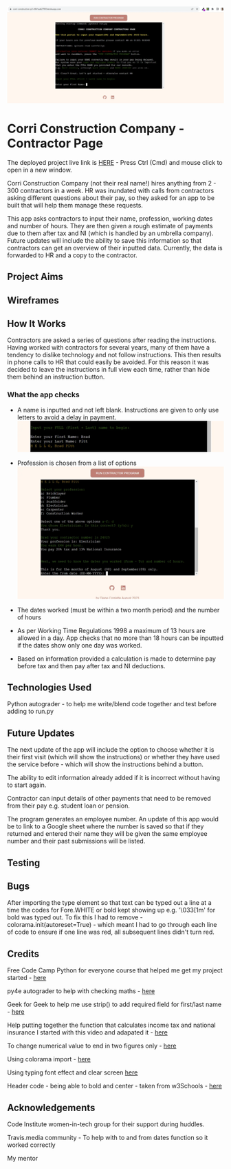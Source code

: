 ![CCCCP header](/assets/images/ccccp-rm-header.webp)
# Corri Construction Company - Contractor Page

The deployed project live link is [HERE](https://corri-construction-p3-e9d1aa627f6f.herokuapp.com/) - Press Ctrl (Cmd) and mouse click to open in a new window.

Corri Construction Company (not their real name!) hires anything from 2 - 300 contractors in a week. HR was inundated with calls from contractors asking different questions about their pay, so they asked for an app to be built that will help them manage these requests. 

This app asks contractors to input their name, profession, working dates and number of hours. They are then given a rough estimate of payments due to them after tax and NI (which is handled by an umbrella company). Future updates will include the ability to save this information so that contractors can get an overview of their inputted data. Currently, the data is forwarded to HR and a copy to the contractor.

## Project Aims

## Wireframes


## How It Works

Contractors are asked a series of questions after reading the instructions. Having worked with contractors for several years, many of them have a tendency to dislike technology and not follow instructions. This then results in phone calls to HR that could easily be avoided. For this reason it was decided to leave the instructions in full view each time, rather than hide them behind an instruction button.

### What the app checks


- A name is inputted and not left blank. Instructions are given to only use letters to avoid a delay in payment.
![CCCCP name](/assets/images/ccccp-rm-namecheck.webp)


- Profession is chosen from a list of options
![CCCCP name](/assets/images/ccccp-rm-profession.webp)

- The dates worked (must be within a two month period) and the number of hours

- As per Working Time Regulations 1998 a maximum of 13 hours are allowed in a day. App checks that no more than 18 hours can be inputted if the dates show only one day was worked.

- Based on information provided a calculation is made to determine pay before tax and then pay after tax and NI deductions.

## Technologies Used

Python autograder - to help me write/blend code together and test before adding to run.py

## Future Updates

The next update of the app will include the option to choose whether it is their first visit (which will show the instructions) or whether they have used the service before - which will show the instructions behind a button.

The ability to edit information already added if it is incorrect without having to start again.

Contractor can input details of other payments that need to be removed from their pay e.g. student loan or pension.

The program generates an employee number. An update of this app would be to link to a Google sheet where the number is saved so that if they returned and entered their name they will be given the same employee number and their past submissions will be listed.

## Testing

## Bugs

After importing the type element so that text can be typed out a line at a time the codes for Fore.WHITE or bold kept showing up e.g. '\033[1m' for bold was typed out. To fix this I had to remove - colorama.init(autoreset=True) - which  meant I had to go through each line of code to ensure if one line was red, all subsequent lines didn't turn red. 

## Credits

Free Code Camp Python for everyone course that helped me get my project started - [here](https://www.youtube.com/watch?v=wgkC8SxraAQ)

py4e autograder to help with checking maths - [here](https://www.py4e.com/tsugi/store/test/pythonauto )

Geek for Geek to help me use strip() to add required field for first/last name - [here](https://www.geeksforgeeks.org/python-program-to-check-if-string-is-empty-or-not/)


Help putting together the function that calculates income tax and national insurance I started with this video and adapated it - [here](https://www.youtube.com/watch?v=b4lok6-_GGg )

To change numerical value to end in two figures only - [here](https://tutorial.eyehunts.com/python/how-to-display-2-decimal-places-in-python-example-code/)

Using colorama import - [here](https://www.youtube.com/watch?v=u51Zjlnui4Y )

Using typing font effect and clear screen [here](https://www.101computing.net/python-typing-text-effect/)

Header code - being able to bold and center - taken from w3Schools - [here](https://www.w3schools.com/python/ref_string_center.asp)


## Acknowledgements

Code Institute women-in-tech group for their support during huddles.

Travis.media community - To help with to and from dates function so it worked correctly

My mentor